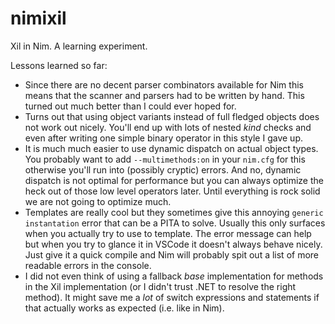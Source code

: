 # nimixil
Xil in Nim. A learning experiment.

Lessons learned so far:
* Since there are no decent parser combinators available for Nim this means that the scanner and parsers had to be written by hand. This turned out much better than I could ever hoped for.
* Turns out that using object variants instead of full fledged objects does not work out nicely. You'll end up with lots of nested *kind* checks and even after writing one simple binary operator in this style I gave up.
* It is much much easier to use dynamic dispatch on actual object types. You probably want to add `--multimethods:on` in your `nim.cfg` for this otherwise you'll run into (possibly cryptic) errors. And no, dynamic dispatch is not optimal for performance but you can always optimize the heck out of those low level operators later. Until everything is rock solid we are not going to optimize much.
* Templates are really cool but they sometimes give this annoying `generic instantation` error that can be a PITA to solve. Usually this only surfaces when you actually try to use to template. The error message can help but when you try to glance it in VSCode it doesn't always behave nicely. Just give it a quick compile and Nim will probably spit out a list of more readable errors in the console.
* I did not even think of using a fallback *base* implementation for methods in the Xil implementation (or I didn't trust .NET to resolve the right method). It might save me a *lot* of switch expressions and statements if that actually works as expected (i.e. like in Nim).